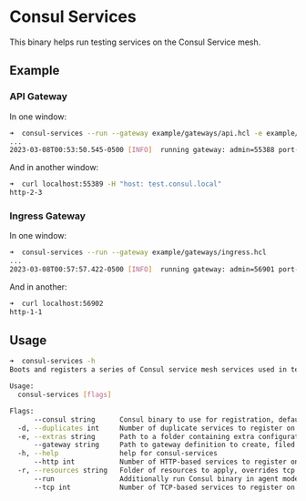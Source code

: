 # Consul Services

This binary helps run testing services on the Consul Service mesh.

## Example

### API Gateway

In one window:

```bash
➜  consul-services --run --gateway example/gateways/api.hcl -e example/extra --http 3 -d 3
...
2023-03-08T00:53:50.545-0500 [INFO]  running gateway: admin=55388 port-one=55389 port-two=55390
```

And in another window:

```bash
➜  curl localhost:55389 -H "host: test.consul.local"
http-2-3
```

### Ingress Gateway

In one window:

```bash
➜  consul-services --run --gateway example/gateways/ingress.hcl
...
2023-03-08T00:57:57.422-0500 [INFO]  running gateway: admin=56901 port-one=56902 port-two=56903
```

And in another:

```bash
➜  curl localhost:56902
http-1-1
```

## Usage

```bash
➜  consul-services -h
Boots and registers a series of Consul service mesh services used in testing

Usage:
  consul-services [flags]

Flags:
      --consul string      Consul binary to use for registration, defaults to a binary found in the current folder and then the PATH.
  -d, --duplicates int     Number of duplicate services to register on the mesh. (default 1)
  -e, --extras string      Path to a folder containing extra configuration entries to write.
      --gateway string     Path to gateway definition to create, filed should be named 'api.hcl', 'ingress.hcl', etc. with a Port interpolation.
  -h, --help               help for consul-services
      --http int           Number of HTTP-based services to register on the mesh. (default 1)
  -r, --resources string   Folder of resources to apply, overrides tcp and http flags.
      --run                Additionally run Consul binary in agent mode.
      --tcp int            Number of TCP-based services to register on the mesh. (default 1)
```